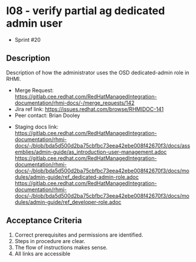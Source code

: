 # I08 - verify partial ag dedicated admin user

- Sprint #20

## Description

Description of how the administrator uses the OSD dedicated-admin role in RHMI.

- Merge Request: https://gitlab.cee.redhat.com/RedHatManagedIntegration-documentation/rhmi-docs/-/merge_requests/142
- Jira ref link: https://issues.redhat.com/browse/RHMIDOC-141
- Peer contact: Brian Dooley

* Staging docs link:
  https://gitlab.cee.redhat.com/RedHatManagedIntegration-documentation/rhmi-docs/-/blob/bda5d500d2ba75cbfbc73eea42ebe008f42670f3/docs/assemblies/admin-guide/as_introduction-user-management.adoc
  https://gitlab.cee.redhat.com/RedHatManagedIntegration-documentation/rhmi-docs/-/blob/bda5d500d2ba75cbfbc73eea42ebe008f42670f3/docs/modules/admin-guide/ref_dedicated-admin-role.adoc
  https://gitlab.cee.redhat.com/RedHatManagedIntegration-documentation/rhmi-docs/-/blob/bda5d500d2ba75cbfbc73eea42ebe008f42670f3/docs/modules/admin-guide/ref_developer-role.adoc

## Acceptance Criteria

1. Correct prerequisites and permissions are identified.
2. Steps in procedure are clear.
3. The flow of instructions makes sense.
4. All links are accessible
